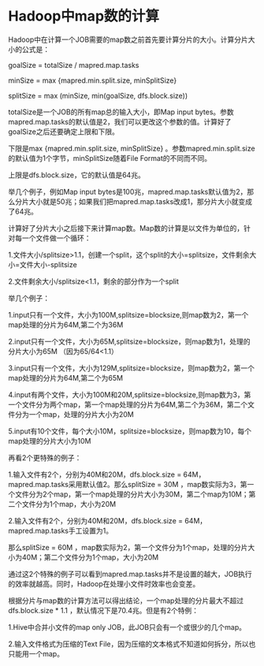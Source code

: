 # Hadoop中map数的计算
Hadoop中在计算一个JOB需要的map数之前首先要计算分片的大小。计算分片大小的公式是：

goalSize = totalSize / mapred.map.tasks

minSize = max {mapred.min.split.size, minSplitSize}

splitSize = max (minSize, min(goalSize, dfs.block.size))

totalSize是一个JOB的所有map总的输入大小，即Map input bytes。参数mapred.map.tasks的默认值是2，我们可以更改这个参数的值。计算好了goalSize之后还要确定上限和下限。

下限是max {mapred.min.split.size, minSplitSize} 。参数mapred.min.split.size的默认值为1个字节，minSplitSize随着File Format的不同而不同。


上限是dfs.block.size，它的默认值是64兆。

举几个例子，例如Map input bytes是100兆，mapred.map.tasks默认值为2，那么分片大小就是50兆；如果我们把mapred.map.tasks改成1，那分片大小就变成了64兆。

计算好了分片大小之后接下来计算map数。Map数的计算是以文件为单位的，针对每一个文件做一个循环：

1.文件大小/splitsize>1.1，创建一个split，这个split的大小=splitsize，文件剩余大小=文件大小-splitsize

2.文件剩余大小/splitsize<1.1，剩余的部分作为一个split

举几个例子：

1.input只有一个文件，大小为100M,splitsize=blocksize,则map数为2，第一个map处理的分片为64M,第二个为36M

2.input只有一个文件，大小为65M,splitsize=blocksize，则map数为1，处理的分片大小为65M （因为65/64<1.1）

3.input只有一个文件，大小为129M,splitsize=blocksize，则map数为2，第一个map处理的分片为64M,第二个为65M

4.input有两个文件，大小为100M和20M,splitsize=blocksize,则map数为3，第一个文件分为两个map，第一个map处理的分片为64M,第二个为36M，第二个文件分为一个map，处理的分片大小为20M

5.input有10个文件，每个大小10M，splitsize=blocksize，则map数为10，每个map处理的分片大小为10M

再看2个更特殊的例子：

1.输入文件有2个，分别为40M和20M，dfs.block.size = 64M， mapred.map.tasks采用默认值2。那么splitSize = 30M ，map数实际为3，第一个文件分为2个map，第一个map处理的分片大小为30M，第二个map为10M；第二个文件分为1个map，大小为20M

2.输入文件有2个，分别为40M和20M，dfs.block.size = 64M， mapred.map.tasks手工设置为1。

那么splitSize = 60M ，map数实际为2，第一个文件分为1个map，处理的分片大小为40M；第二个文件分为1个map，大小为20M

通过这2个特殊的例子可以看到mapred.map.tasks并不是设置的越大，JOB执行的效率就越高。同时，Hadoop在处理小文件时效率也会变差。

根据分片与map数的计算方法可以得出结论，一个map处理的分片最大不超过dfs.block.size * 1.1 ，默认情况下是70.4兆。但是有2个特例：

1.Hive中合并小文件的map only JOB，此JOB只会有一个或很少的几个map。

2.输入文件格式为压缩的Text File，因为压缩的文本格式不知道如何拆分，所以也只能用一个map。

